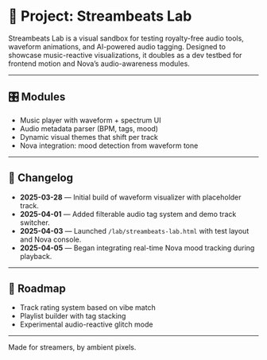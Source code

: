 # 🎵 Project: Streambeats Lab

Streambeats Lab is a visual sandbox for testing royalty-free audio tools, waveform animations, and AI-powered audio tagging. Designed to showcase music-reactive visualizations, it doubles as a dev testbed for frontend motion and Nova’s audio-awareness modules.

---

## 🎛️ Modules

- Music player with waveform + spectrum UI
- Audio metadata parser (BPM, tags, mood)
- Dynamic visual themes that shift per track
- Nova integration: mood detection from waveform tone

---

## 📅 Changelog

- **2025-03-28** — Initial build of waveform visualizer with placeholder track.
- **2025-04-01** — Added filterable audio tag system and demo track switcher.
- **2025-04-03** — Launched `/lab/streambeats-lab.html` with test layout and Nova console.
- **2025-04-05** — Began integrating real-time Nova mood tracking during playback.

---

## 🔮 Roadmap

- Track rating system based on vibe match
- Playlist builder with tag stacking
- Experimental audio-reactive glitch mode

---

Made for streamers, by ambient pixels.
